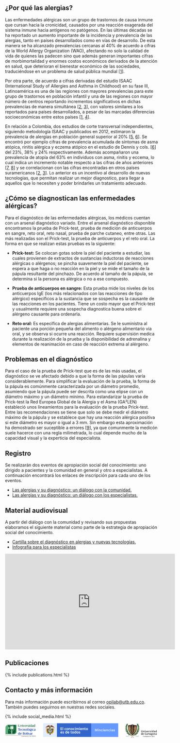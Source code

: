 ## ¿Por qué las alergias?

Las enfermedades alérgicas son un grupo de trastornos de causa inmune que cursan hacia la cronicidad, causados por una reacción exagerada del sistema inmune hacia antígenos no patógenos. En las últimas décadas se ha reportado un aumento importante  de la  incidencia y prevalencia de las alergias, tanto en países desarrollados como en vías de desarrollo. De esta manera se ha alcanzado prevalencias cercanas al 40% de acuerdo a cifras de la World Allergy Organization (WAO), afectando no solo la calidad de vida de quienes las padecen sino que además generan importantes cifras de morbimortalidad y enormes costos económicos derivados de la atención en salud, que deterioran el bienestar económico de las sociedades, traduciéndose en un problema de salud pública mundial [[1](https://www.worldallergy.org/UserFiles/file/WAO-White-Book-on-Allergy_web.pdf)].

Por otra parte, de acuerdo a cifras derivadas del estudio ISAAC (International Study of Allergies and Asthma in Childhood) en su fase III, Latinoamérica es una de las regiones con mayores prevalencias para este grupo de trastornos en población infantil y una de las regiones con mayor número de centros reportando incrementos significativos en dichas prevalencias de manera simultánea [[2](https://www.sciencedirect.com/science/article/abs/pii/S0301054612001097), [3](https://www.sciencedirect.com/science/article/abs/pii/S0140673606692830)], con valores similares a los reportados para países desarrollados, a pesar de las marcadas diferencias socioeconómicas entre estos países [[1](https://www.worldallergy.org/UserFiles/file/WAO-White-Book-on-Allergy_web.pdf), [4](https://www.sciencedirect.com/science/article/abs/pii/S0140673697073029)].

En relación a Colombia, dos estudios de corte transversal independientes, siguiendo metodología ISAAC y publicados en 2012, estimaron la prevalencia de alergias en población general superior al 20% [[5](https://www.sciencedirect.com/science/article/abs/pii/S0165587612000407), [6](https://link.springer.com/article/10.1186/1471-2466-12-17)]. Se encontró por ejemplo cifras de prevalencia acumulada de síntomas de asma atópica, rinitis alérgica y eczema atópico en el estudio de Dennis y cols. [[6](https://link.springer.com/article/10.1186/1471-2466-12-17)] del 23%, 38% y 24% respectivamente. Además acompañaron una prevalencia de atopía del 63% en individuos con asma, rinitis y eccema, lo cual indica un incremento notable respecto a las cifras de años anteriores [[7](https://pubmed.ncbi.nlm.nih.gov/1610029/), [8](https://www.sciencedirect.com/science/article/abs/pii/S1081120610612653)] y se correlacionan con las cifras encontradas en otros países suramericanos [[2](https://www.sciencedirect.com/science/article/abs/pii/S0301054612001097), [3](https://www.sciencedirect.com/science/article/abs/pii/S0140673606692830)]. Lo anterior es un incentivo al desarrollo de nuevas tecnologias, que permitan realizar un mejor diagnostico, para llegar a aquellos que lo necesiten y poder brindarles un tratamiento adecuado.

## ¿Cómo se diagnostican las enfermedades alérgicas? 

Para el diagnóstico de las enfermedades alérgicas, los médicos cuentan con un arsenal diagnóstico variado. Entre el arsenal diagnóstico disponible encontramos la prueba de Prick-test, prueba de medición de anticuerpos en sangre, reto oral, reto nasal, prueba de parche cutaneo, entre otras. Las más realizadas son el Prick-test, la prueba de anticuerpos y el reto oral. La forma en que se realizan estas pruebas es la siguiente:

- **Prick-test:** Se colocan gotas sobre la piel del paciente a estudiar, las cuales provienen de extractos de sustancias inductoras de reacciones alérgicas o alérgenos; se pincha suavemente la piel del paciente, se espera a que haga o no reacción en la piel y se mide el tamaño de la pápula resultante del pinchazo. De acuerdo al tamaño de la pápula, se determina si la persona es alérgica o no a ese compuesto.

- **Prueba de anticuerpos en sangre:** Esta prueba mide los niveles de los anticuerpos IgE  (los más relacionados con las reacciones de tipo alérgico) específicos a la sustancia que se sospecha es la causante de las reacciones en los pacientes. Tiene un costo mayor que el Prick-test y usualmente requiere una sospecha diagnostica buena sobre el alérgeno causante para ordenarla.

- **Reto oral:** Es específica de alergias alimentarias. Se le suministra al paciente una porción pequeña del alimento o alérgeno alimentario via oral, y se observa si ocurre una reacción. Requiere supervisión medica durante la realización de la prueba y la disponibilidad de adrenalina y elementos de reanimación en caso de reacción extrema al alérgeno.


## Problemas en el diagnóstico
Para el caso de la prueba de Prick-test que es de las más usadas, el diagnóstico se ve afectado debido a que la forma de las pápulas varía considerablemente. Para simplificar la evaluación de la prueba, la forma de la pápula es comúnmente caracterizada por un diámetro promedio, asumiendo que la pápula puede ser descrita como una elipse con un diámetro máximo y un diámetro mínimo. Para estandarizar la prueba de Prick-test la Red Europea Global de la Alergia y el Asma (GA²LEN) estableció unos lineamientos para la evaluación de la prueba Prick-test. Entre las recomendaciones se tiene que solo se debe medir el diámetro máximo de la pápula y se establece que hay una reacción alérgica positiva si este diámetro es mayor o igual a 3 mm. Sin embargo esta aproximación ha demostrado ser suceptible a errores [[9](https://www.narcis.nl/publication/RecordID/oai:repub.eur.nl:95054)], ya que comunmente la medicón suele hacerce con una regla milimetrada, lo cual depende mucho de la capacidad visual y la experticia del especialista.


## Registro
Se realizarán dos eventos de apropiación social del conocimiento: uno dirigido a pacientes y la comunidad en general y otro a especialistas. A continuación encontrará los enlaces de inscripción para cada uno de los eventos.
* [Las alergias y su diagnóstico: un diálogo con la comunidad.](https://utb-edu.zoom.us/webinar/register/WN_9MhpStZeTe-9hvSnEd5U2w)
* [Las alergias y su diagnóstico: un diálogo con los especialistas.](https://utb-edu.zoom.us/webinar/register/WN_8rFn9xxpSOqlOtmmhnXWaA)


## Material audiovisual

A partir del diálogo con la comunidad y revisando sus propuestas elaboramos el siguiente material como parte de la estrategia de apropiación social del conocimiento.

* [Cartilla sobre el diagnóstico en alergias y nuevas tecnologías.]({{site.url}}pdfs/cartilla-diagnostico-utb-final.pdf)
* [Infografía para los especialistas]({{site.url}}pdfs/infografia-diagnostico-utb_final-reducedsize.pdf)

<iframe width="560" height="315" src="https://www.youtube-nocookie.com/embed/5K0udYrnFUA" title="YouTube video player" frameborder="0" allow="accelerometer; autoplay; clipboard-write; encrypted-media; gyroscope; picture-in-picture" allowfullscreen></iframe>


## Publicaciones

{% include publications.html %}



## Contacto y más información

Para más información puede escribirnos al correo <opilab@utb.edu.co>. También puedes seguirnos en nuestras redes sociales.

{% include social_media.html %}

<img src="images/uni_min_logo.png" alt="Drawing" style="width: 500px;"/>
